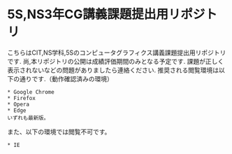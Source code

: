 # 5S,NS3年CG講義課題提出用リポジトリ
こちらはCIT,NS学科,5Sのコンピュータグラフィクス講義課題提出用リポジトリです. 尚,本リポジトリの公開は成績評価期間のみとなる予定です. 課題が正しく表示されないなどの問題がありましたら連絡ください. 推奨される閲覧環境は以下の通りです.（動作確認済みの環境）
```
* Google Chrome
* Firefox
* Opera
* Edge
いずれも最新版。
```
また、以下の環境では閲覧不可です。
```
* IE
```
